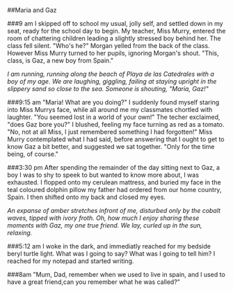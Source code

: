 
##Maria and Gaz

###9 am
I skipped off to school my usual, jolly self, and settled down in my seat, ready for the school day to begin. My teacher, Miss Murry, entered the room of chattering children leading a slightly stressed boy behind her. The class fell silent. "Who's he?" Morgan yelled from the back of the class. However Miss Murry turned to her pupils, ignoring Morgan's shout. "This, class, is Gaz, a new boy from Spain."

_I am running, running along the beach of Playa de las Catedrales with a boy of my age. We are laughing, giggling, failing at staying upright in the slippery sand so close to the sea. Someone is shouting, "Maria, Gaz!"_

###9:15 am
"Maria! What are you doing?" I suddenly found myself staring into Miss Murrys face, while all around me my classmates chortled with laughter. "You seemed lost in a world of your own!" The techer exclaimed, "does Gaz bore you?" I blushed, feeling my face turning as red as a tomato. "No, not at all Miss, I just remembered something I had forgotten!" Miss Murry contemplated what I had said, before answering that I ought to get to know Gaz a bit better, and suggested we sat together. "Only for the time being, of course."

###3:30 pm
After spending the remainder of the day sitting next to Gaz, a boy I was to shy to speek to but wanted to know more about, I was exhausted. I flopped onto my cerulean mattress, and buried my face in the teal coloured dolphin pillow my father had ordered from our home country, Spain. I then shifted onto my back and closed my eyes.

_An expanse of amber stretches infront of me, disturbed only by the cobalt waves, tipped with ivory froth. Oh, how much I enjoy sharing these moments with Gaz, my one true friend. We lay, curled up in the sun, relaxing._

###5:12 am
I woke in the dark, and immediatly reached for my bedside beryl turtle light. What was I going to say? What was I going to tell him? I reached for my notepad and started writing.

###8am
"Mum, Dad, remember when we used to live in spain, and I used to have a great friend,can you remember what he was called?"







